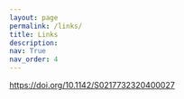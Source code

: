 ```yaml
---
layout: page
permalink: /links/
title: Links
description:
nav: True
nav_order: 4
---
```


https://doi.org/10.1142/S0217732320400027
